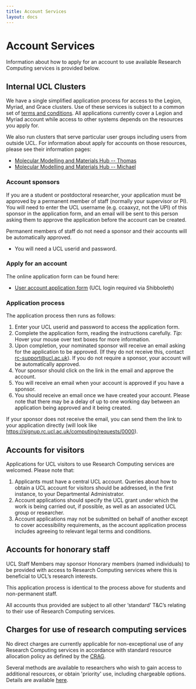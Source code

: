 ```yaml
---
title: Account Services
layout: docs
---
```


# Account Services

Information about how to apply for an account to use available Research
Computing services is provided below.

## Internal UCL Clusters

We have a single simplified application process for access to the Legion, Myriad, and Grace clusters. Use of these services is subject to a common
set of [terms and conditions](https://wiki.rc.ucl.ac.uk/wiki/Terms_and_Conditions). All
applications currently cover a Legion and Myriad account while access to other systems depends on the resources you apply for.

We also run clusters that serve particular user groups including users from outside UCL. For information about apply for accounts on those resources, please see their information pages:

 - [Molecular Modelling and Materials Hub -- Thomas](Thomas.md)
 - [Molecular Modelling and Materials Hub -- Michael](Michael.md)

### Account sponsors

If you are a student or postdoctoral researcher, your application must
be approved by a permanent member of staff (normally your supervisor or
PI). You will need to enter the UCL username (e.g. ccaaxyz, not the UPI)
of this sponsor in the application form, and an email will be sent to
this person asking them to approve the application before the account
can be created.

Permanent members of staff do not need a sponsor and their accounts will
be automatically approved.

  - You will need a UCL userid and password.

### Apply for an account

The online application form can be found here:

  - [User account application form](https://signup.rc.ucl.ac.uk/computing/requests/new) (UCL login
    required via Shibboleth)

### Application process

The application process then runs as follows:

1.  Enter your UCL userid and password to access the application form.
2.  Complete the application form, reading the instructions carefully.
    *Tip:* Hover your mouse over text boxes for more information.
3.  Upon completion, your nominated sponsor will receive an email asking
    for the application to be approved. (If they do not receive this,
    contact rc-support@ucl.ac.uk). If you do not require a sponsor, your
    account will be automatically approved.
4.  Your sponsor should click on the link in the email and approve the
    account.
5.  You will receive an email when your account is approved if you have
    a sponsor.
6.  You should receive an email once we have created your account.
    Please note that there may be a delay of up to one working day
    between an application being approved and it being created.

If your sponsor does not receive the email, you can send them the link
to your application directly (will look like <https://signup.rc.ucl.ac.uk/computing/requests/0000>).

## Accounts for visitors

Applications for UCL visitors to use Research Computing services are
welcomed. Please note that:

1.  Applicants must have a central UCL account. Queries about how to
    obtain a UCL account for visitors should be addressed, in the first
    instance, to your Departmental Administrator.
2.  Account applications should specify the UCL grant under which the
    work is being carried out, if possible, as well as an associated UCL
    group or researcher.
3.  Account applications may not be submitted on behalf of another
    except to cover accessibility requirements, as the account
    application process includes agreeing to relevant legal terms and
    conditions.

## Accounts for honorary staff

UCL Staff Members may sponsor Honorary members (named individuals) to
be provided with access to Research Computing services where this is
beneficial to UCL’s research interests.

This application process is identical to the process above for students and non-permanent staff.

All accounts thus provided are subject to all other ‘standard’ T\&C’s
relating to their use of Research Computing services.

## Charges for use of research computing services

No direct charges are currently applicable for non-exceptional use of
any Research Computing services in accordance with standard resource
allocation policy as defined by the
[CRAG](http://www.ucl.ac.uk/isd/about/governance/research-it/crag).

Several methods are available to researchers who wish to gain access to
additional resources, or obtain 'priority' use, including chargeable
options. Details are available [here](Additional_Resource_Requests.md).

